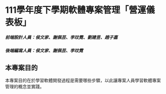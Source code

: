 # 111學年度下學期軟體專案管理「營運儀表板」
<h5>前端設計人員：侯文家、謝佩芸、李玟霓、劉建昱、趙子嘉</h5>
<h5>後端編寫人員：侯文家、謝佩芸、李玟霓</h5>

<h2>本專案目的</h2>
<p>本專案目的在於學習軟體開發過程是需要哪些步驟，以此讓專案人員學習軟體專案管理的概念並實踐。</p>

